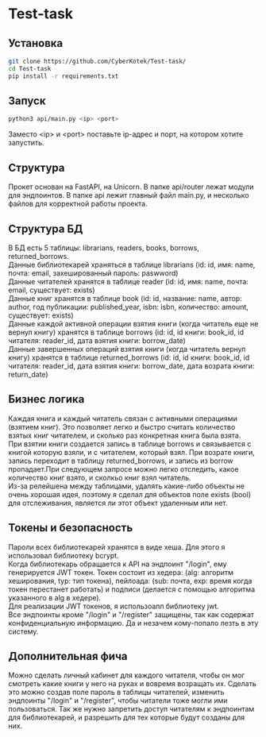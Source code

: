 # Test-task

## Установка
```bash
git clone https://github.com/CyberKotek/Test-task/
cd Test-task
pip install -r requirements.txt
```
## Запуск
```bash
python3 api/main.py <ip> <port>
```
Заместо \<ip\> и \<port\> поставьте ip-адрес и порт, на котором хотите запустить.

## Структура
Прокет основан на FastAPI, на Unicorn. В папке api/router лежат модули для эндпоинтов. В папке api лежит главный файл main.py, и несколько файлов для корректной работы проекта.

## Структура БД
В БД есть 5 таблицы: librarians, readers, books, borrows, returned_borrows.<br />
Данные библиотекарей храняться в таблице librarians (id: id, имя: name, почта: email, захешированный пароль: paswword)<br />
Данные читателей хранятся в таблице reader (id: id, имя: name, почта: email, существует: exists)<br />
Данные книг хранятся в таблице book (id: id, название: name, автор: author, год публикации: published_year, isbn: isbn, количество: amount, существует: exists)<br />
Данные каждой активной операции взятия книги (когда читатель еще не вернул книгу) хранятся в таблице borrows (id: id, id книги: book_id, id читателя: reader_id, дата взятия книги: borrow_date)<br />
Данные завершенных операций взятия книги (когда читатель вернул книгу) хранятся в таблице returned_borrows (id: id, id книги: book_id, id читателя: reader_id, дата взятия книги: borrow_date, дата возрата книги: return_date)<br />

## Бизнес логика
Каждая книга и каждый читатель связан с активными операциями (взятием книг). Это позволяет легко и быстро считать количество взятых книг читателем, и сколько раз конкретная книга была взята.<br />
При взятии книги создается запись в таблице borrows и связывается с книгой которую взяли, и с читателем, который взял. При возрате книги, запись переходит в таблицу returned_borrows, и запись из borrow пропадает.При следующем запросе можно легко отследить, какое количество книг взято, и сколкьо книг взял читатель.<br />
Из-за релейшена между таблицами, удалять какие-либо объекты не очень хорошая идея, поэтому я сделал для объектов поле exists (bool) для отслеживания, является ли этот объект удаленным или нет.

## Токены и безопасность
Пароли всех библиотекарей хранятся в виде хеша. Для этого я использовал библиотеку bcrypt.<br />
Когда библиотекарь обращается к API на эндпоинт "/login", ему генерируется JWT токен. Токен состоит из хедера: (alg: алгоритм хеширования, typ: тип токена), пейлоада: (sub: почта, exp: время когда токен перестанет работать) и подписи (делается с помощью алгоритма указанного в alg в хедере).<br />
Для реализации JWT токенов, я использоапл библиотеку jwt.<br />
Все эндпоинты кроме "/login" и "/register" защищены, так как содержат конфиденциальную информацию. Да и незачем кому-попало лезть в эту систему.

## Дополнительная фича
Можно сделать личный кабинет для каждого читателя, чтобы он мог смотреть какие книги у него на руках и вовремя возращать их. Сделать это можно создав поле пароль в таблицы читателей, изменить эндпоинты "/login" и "/register", чтобы читатели тоже могли ими пользоваться. Так же нужно запретить доступ читателям к эндпоинтам для библиотекарей, и разрешить для тех которые будут созданы для них.
